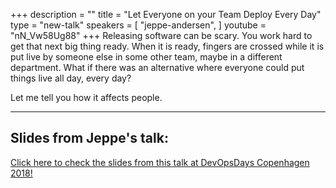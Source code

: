 +++
description = ""
title = "Let Everyone on your Team Deploy Every Day"
type = "new-talk"
speakers = [
        "jeppe-andersen",
]
youtube = "nN_Vw58Ug88"
+++
Releasing software can be scary. You work hard to get that next big thing ready. When it is ready, fingers are crossed while it is put live by someone else in some other team, maybe in a different department. What if there was an alternative where everyone could put things live all day, every day?

Let me tell you how it affects people.

<hr>

<h2>Slides from Jeppe's talk:</h2>

[Click here to check the slides from this talk at DevOpsDays Copenhagen 2018!](https://drive.google.com/open?id=1nHVGk1VbIMAU9xE-VI73uC3I6PsvoiUQ)